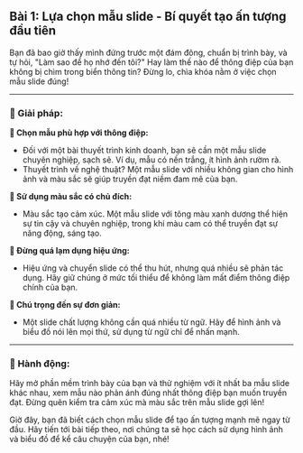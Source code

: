 ## Bài 1: Lựa chọn mẫu slide - Bí quyết tạo ấn tượng đầu tiên

Bạn đã bao giờ thấy mình đứng trước một đám đông, chuẩn bị trình bày, và tự hỏi, "Làm sao để họ nhớ đến tôi?" Hay làm thế nào để thông điệp của bạn không bị chìm trong biển thông tin? Đừng lo, chìa khóa nằm ở việc chọn mẫu slide đúng!

---

### 📌 Giải pháp:

**🔹 Chọn mẫu phù hợp với thông điệp:**
- Đối với một bài thuyết trình kinh doanh, bạn sẽ cần một mẫu slide chuyên nghiệp, sạch sẽ. Ví dụ, mẫu có nền trắng, ít hình ảnh rườm rà.
- Thuyết trình về nghệ thuật? Một mẫu slide với nhiều không gian cho hình ảnh và màu sắc sẽ giúp truyền đạt niềm đam mê của bạn.

**🔹 Sử dụng màu sắc có chủ đích:**
- Màu sắc tạo cảm xúc. Một mẫu slide với tông màu xanh dương thể hiện sự tin cậy và chuyên nghiệp, trong khi màu cam có thể truyền đạt sự năng động, sáng tạo.

**🔹 Đừng quá lạm dụng hiệu ứng:**
- Hiệu ứng và chuyển slide có thể thu hút, nhưng quá nhiều sẽ phản tác dụng. Hãy giữ chúng ở mức tối thiểu để không làm mất điểm thông điệp chính của bạn.

**🔹 Chú trọng đến sự đơn giản:**
- Một slide chất lượng không cần quá nhiều từ ngữ. Hãy để hình ảnh và biểu đồ nói lên mọi thứ, sử dụng từ ngữ chỉ để nhấn mạnh.

---

### 🚀 Hành động:

Hãy mở phần mềm trình bày của bạn và thử nghiệm với ít nhất ba mẫu slide khác nhau, xem mẫu nào phản ánh đúng nhất thông điệp bạn muốn truyền đạt. Đừng quên kiểm tra cảm xúc mà màu sắc trên mẫu slide gợi lên!

Giờ đây, bạn đã biết cách chọn mẫu slide để tạo ấn tượng mạnh mẽ ngay từ đầu. Hãy tiến tới bài tiếp theo, nơi chúng ta sẽ học cách sử dụng hình ảnh và biểu đồ để kể câu chuyện của bạn, nhé!